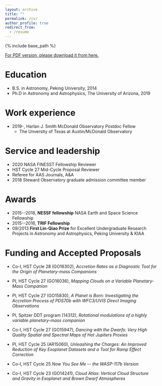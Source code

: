 ```yaml
---
layout: archive
title: ""
permalink: /cv/
author_profile: true
redirect_from:
  - /resume
---
```


{% include base_path %}

[For PDF version, please download it from here.](/assets/files/cv.pdf "cv.pdf")

Education
======
* B.S. in Astronomy, Peking University, 2014
* Ph.D in Astronomy and Astrophysics, The University of Arizona, 2019

Work experience
======
* 2019-, Harlan J. Smith McDonald Observatory Postdoc Fellow
  * The Unversity of Texas at Austin/McDonald Observatory

  
Service and leadership
======
* 2020 NASA FINESST Fellowship Reviewer
* HST Cycle 27 Mid-Cycle Proposal Reviewer
* Referee for AAS Journals, A&A
* 2018 Steward Observatory graduate admission committee member

Awards
=====
* 2015--2018, **NESSF fellowship** NASA Earth and Space Science Fellowship
* 2015--2016, **TRIF Fellowship**
* 09/2013 **First Lin-Qiao Prize** for Excellent Undergraduate Research Projects in Astronomy and Astrophysics, Peking University & KIAA

Funding and Accepted Proposals
=====

- Co-I, HST Cycle 28 (GO16302), 
*Accretion Rates as a Diagnostic Tool for the Origin of Planetary-mass Companions*
  
- PI, HST Cycle 27 (GO16036), 
*Mapping Clouds on a Variable Planetary-Mass Companion*
  
- PI, HST Cycle 27 (GO15830), 
*A Planet is Born: Investigating the Accretion Process of PDS70b with WFC3/UVIS Direct Imaging Observations*

- PI, Spitzer DDT program (14312), 
*Rotational modulations of a highly variable planetary-mass companion*

- Co-I, HST Cycle 27 (GO15947), 
*Dancing with the Dwarfs: Very High Quality Spatial and Spectral Maps of Hot Jupiters Proxies*
  
- PI, HST Cycle 25 (AR15060), 
*Unleashing the Charges: An Improved Reduction of Key Exoplanet Datasets and a Tool for Ramp Effect Correction*

- Co-I, HST Cycle 25
*Now You See Me -- the WASP-117b Version*

- Co-I, HST Cycle 23 (GO14241),
*Cloud Atlas: Vertical Cloud Structure and Gravity in Exoplanet and Brown Dwarf Atmospheres*

